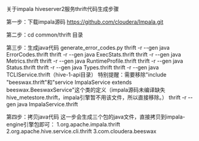 关于impala hiveserver2服务thrift代码生成步骤

第一步：下载impala源码 https://github.com/cloudera/Impala.git

第二步：cd common/thrift 目录

第三步：生成java代码
generate_error_codes.py
thrift -r --gen java ErrorCodes.thrift
thrift -r --gen java ExecStats.thrift
thrift -r --gen java Metrics.thrift
thrift -r --gen java RuntimeProfile.thrift
thrift -r --gen java Status.thrift
thrift -r --gen java Types.thrift
thrift -r --gen java TCLIService.thrift（hive-1-api目录）
特别提醒：需要移除"include "beeswax.thrift"和"service ImpalaService extends beeswax.BeeswaxService"这个类的定义（impala源码未编译缺失hive_metestore.thrift，impala引擎暂不用该文件，所以直接移除。）
thrift -r --gen java ImpalaService.thrift

第四步：拷贝java代码
这一步会生成三个包的java文件，直接拷贝到impala-engine引擎包即可：
1.org.apache.impala.thrift
2.org.apache.hive.service.cli.thrift
3.com.cloudera.beeswax

